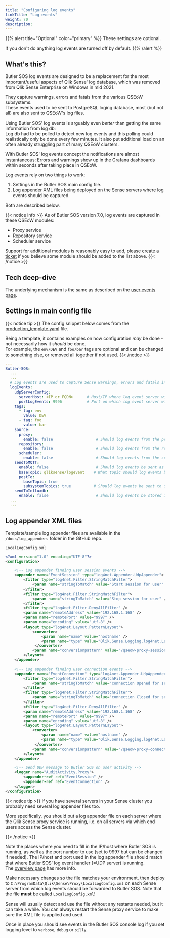 ```yaml
---
title: "Configuring log events"
linkTitle: "Log events"
weight: 70
description:
---
```


{{% alert title="Optional" color="primary" %}}
These settings are optional.

If you don't do anything log events are turned off by default.
{{% /alert %}}

## What's this?

Butler SOS log events are designed to be a replacement for the most important/useful aspects of Qlik Sense' log database, which was removed from Qlik Sense Enterprise on Windows in mid 2021.  

They capture warnings, errors and fatals from the various QSEoW subsystems.  
These events used to be sent to PostgreSQL loging database, most (but not all) are also sent to QSEoW's log files.  

Using Butler SOS' log events is arguably even *better* than getting the same information from log db:  
Log db had to be polled to detect new log events and this polling could realistically only be done every few minutes. It also put additional load on an often already struggling part of many QSEoW clusters.

With Butler SOS' log events concept the notifications are almost instantaneous: Errors and warnings show up in the Grafana dashboards within seconds after taking place in QSEoW.  

Log events rely on two things to work:

1. Settings in the Butler SOS main config file.
2. Log appender XML files being deployed on the Sense servers where log events should be captured.

Both are described below.

{{< notice info >}}
As of Butler SOS version 7.0, log events are captured in these QSEoW modules:

- Proxy service
- Repository service
- Scheduler service

Support for additional modules is reasonably easy to add, please [create a ticket](https://github.com/ptarmiganlabs/butler-sos/issues/new?assignees=&labels=&template=feature_request.md&title=) if you believe some module should be added to the list above.
{{< /notice >}}

## Tech deep-dive

The underlying mechanism is the same as described on the [user events page](/docs/getting_started/setup/user-events/#tech-deep-dive).

## Settings in main config file

{{< notice tip >}}
The config snippet below comes from the [production_template.yaml](https://github.com/ptarmiganlabs/butler-sos/blob/master/src/config/production_template.yaml) file.

Being a template, it contains examples on how configuration *may* be done - not necessarily how it *should* be done.  
For example, the `env/DEV` and `foo/bar` tags are optional and can be changed to something else, or removed all together if not used.
{{< /notice >}}

```yaml
---
Butler-SOS:
  ...
  ...
  # Log events are used to capture Sense warnings, errors and fatals in real time
  logEvents:
    udpServerConfig:
      serverHost: <IP or FQDN>      # Host/IP where log event server will listen for events from Sense
      portLogEvents: 9996           # Port on which log event server will listen for events from Sense
    tags:
      - tag: env
        value: DEV
      - tag: foo
        value: bar
    source:
      proxy:
        enable: false                   # Should log events from the proxy service be handled?
      repository:
        enable: false                   # Should log events from the repository service be handled?
      scheduler:
        enable: false                   # Should log events from the scheduler service be handled?
    sendToMQTT: 
      enable: false                     # Should log events be sent as MQTT messages?
      baseTopic: qliksense/logevent    # What topic should log events be forwarded to? 
      postTo:
        baseTopic: true
        subsystemTopics: true          # Should log events be sent to subtopics corresponding to the QSEoW subsystems where the events originated?
    sendToInfluxdb:
      enable: false                     # Should log events be stored in InfluxDB?
  ...
  ...
```

## Log appender XML files

Template/sample log appender files are available in the `/docs/log_appenders` folder in the GitHub repo.  


`LocalLogConfig.xml`

```xml
<?xml version="1.0" encoding="UTF-8"?>
<configuration>

    <!-- Log appender finding user session events -->
    <appender name="EventSession" type="log4net.Appender.UdpAppender">
        <filter type="log4net.Filter.StringMatchFilter">
            <param name="stringToMatch" value="Start session for user" />
        </filter>
        <filter type="log4net.Filter.StringMatchFilter">
            <param name="stringToMatch" value="Stop session for user" />
        </filter>
        <filter type="log4net.Filter.DenyAllFilter" />
        <param name="remoteAddress" value="192.168.1.168" />
        <param name="remotePort" value="9997" />
        <param name="encoding" value="utf-8" />
        <layout type="log4net.Layout.PatternLayout">
            <converter>
                <param name="name" value="hostname" />
                <param name="type" value="Qlik.Sense.Logging.log4net.Layout.Pattern.HostNamePatternConverter" />
             </converter>
            <param name="conversionpattern" value="/qseow-proxy-session/;%hostname;%property{Command};%property{UserDirectory};%property{UserId};%property{Origin};%property{Context};%message" />
        </layout>
    </appender>

    <!-- Log appender finding user connection events -->
    <appender name="EventConnection" type="log4net.Appender.UdpAppender">
        <filter type="log4net.Filter.StringMatchFilter">
            <param name="stringToMatch" value="connection Opened for session" />
        </filter>
        <filter type="log4net.Filter.StringMatchFilter">
            <param name="stringToMatch" value="connection Closed for session" />
        </filter>
        <filter type="log4net.Filter.DenyAllFilter" />
        <param name="remoteAddress" value="192.168.1.168" />
        <param name="remotePort" value="9997" />
        <param name="encoding" value="utf-8" />
        <layout type="log4net.Layout.PatternLayout">
            <converter>
                <param name="name" value="hostname" />
                <param name="type" value="Qlik.Sense.Logging.log4net.Layout.Pattern.HostNamePatternConverter" />
             </converter>
            <param name="conversionpattern" value="/qseow-proxy-connection/;%hostname;%property{Command};%property{UserDirectory};%property{UserId};%property{Origin};%property{Context};%message" />
        </layout>
    </appender>

    <!-- Send UDP message to Butler SOS on user activity -->
    <logger name="AuditActivity.Proxy">
        <appender-ref ref="EventSession" />
        <appender-ref ref="EventConnection" />
    </logger>
</configuration>
```

{{< notice tip >}}
If you have several servers in your Sense cluster you probably need several log appender files too.

More specifically, you should put a log appender file on each server where the Qlik Sense proxy service is running, i.e. on all servers via which end users access the Sense cluster.  

{{< /notice >}}

Note the places where you need to fill in the IP/host where Butler SOS is running, as well as the port number to use (set to 9997 but can be changed if needed). The IP/host and port used in the log appender file should match that where Butler SOS' log event handler (=UDP server) is running.  
The [overview page](/docs/getting_started/overview/) has more info.

Make necessary changes so the file matches your environment, then deploy to `C:\ProgramData\Qlik\Sense\Proxy\LocalLogConfig.xml` on each Sense server from which log events should be forwarded to Butler SOS. Note that the file **must** be called `LocalLogConfig.xml`!

Sense will usually detect and use the file without any restarts needed, but it can take a while. You can always restart the Sense proxy service to make sure the XML file is applied and used.

Once in place you should see events in the Butler SOS console log if you set logging level to `verbose`, `debug` or `silly`.
